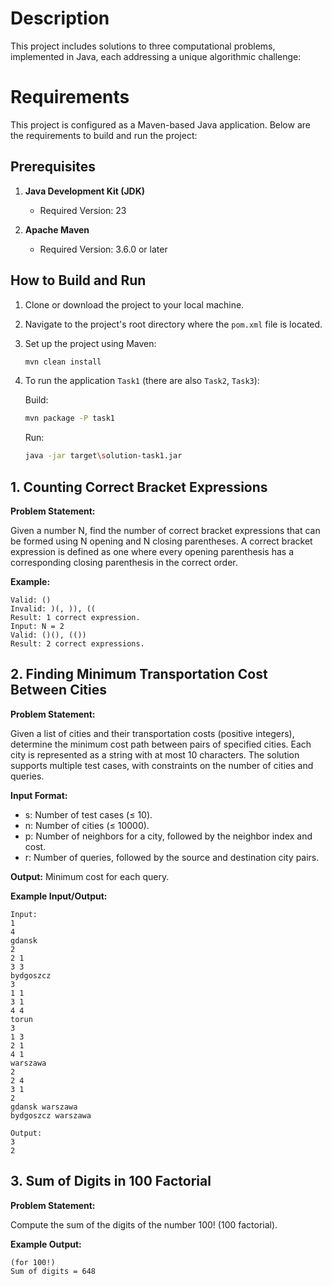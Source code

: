 # Description

This project includes solutions to three computational problems, implemented in Java, each addressing a unique algorithmic challenge:

# Requirements

This project is configured as a Maven-based Java application. Below are the requirements to build and run the project:

## Prerequisites

1. **Java Development Kit (JDK)**  
   - Required Version: 23

2. **Apache Maven**  
   - Required Version: 3.6.0 or later

## How to Build and Run

1. Clone or download the project to your local machine.
2. Navigate to the project's root directory where the `pom.xml` file is located.
3. Set up the project using Maven:
    ```bash
    mvn clean install
    ```
4. To run the application `Task1` (there are also `Task2`, `Task3`):
    
    Build:
    ```bash
    mvn package -P task1
    ```

    Run:
    ```bash
    java -jar target\solution-task1.jar
    ```

## 1. Counting Correct Bracket Expressions

**Problem Statement:**

Given a number N, find the number of correct bracket expressions that can be formed using N opening and N closing parentheses. A correct bracket expression is defined as one where every opening parenthesis has a corresponding closing parenthesis in the correct order.

**Example:**
```Input: N = 1
Valid: ()
Invalid: )(, )), ((
Result: 1 correct expression.
Input: N = 2
Valid: ()(), (())
Result: 2 correct expressions.
```

## 2. Finding Minimum Transportation Cost Between Cities

**Problem Statement:**

Given a list of cities and their transportation costs (positive integers), determine the minimum cost path between pairs of specified cities. Each city is represented as a string with at most 10 characters. The solution supports multiple test cases, with constraints on the number of cities and queries.

**Input Format:**

- s: Number of test cases (≤ 10).
- n: Number of cities (≤ 10000).
- p: Number of neighbors for a city, followed by the neighbor index and cost.
- r: Number of queries, followed by the source and destination city pairs.

**Output:** 
Minimum cost for each query.

**Example Input/Output:**

```
Input:
1
4
gdansk
2
2 1
3 3
bydgoszcz
3
1 1
3 1
4 4
torun
3
1 3
2 1
4 1
warszawa
2
2 4
3 1
2
gdansk warszawa
bydgoszcz warszawa

Output:
3
2
```

## 3. Sum of Digits in 100 Factorial

**Problem Statement:**

Compute the sum of the digits of the number 100! (100 factorial).

**Example Output:**

```
(for 100!)
Sum of digits = 648
```